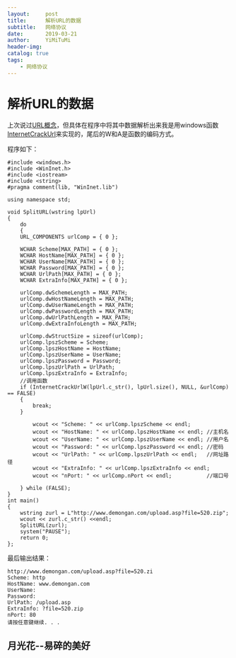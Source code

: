 ```yaml
---
layout:     post
title:      解析URL的数据
subtitle:   网络协议
date:       2019-03-21
author:     YiMiTuMi
header-img: 
catalog: true
tags:
    - 网络协议
---
```

# 解析URL的数据

上次说过[URL概念](http://yimitumi.com/2019/03/19/URL概念/)，但具体在程序中将其中数据解析出来我是用windows函数[InternetCrackUrl](https://docs.microsoft.com/en-us/windows/desktop/api/wininet/nf-wininet-internetcrackurlw)来实现的，尾后的W和A是函数的编码方式。

程序如下：

	#include <windows.h>
	#include <WinInet.h>
	#include <iostream>
	#include <string>
	#pragma comment(lib, "WinInet.lib") 

	using namespace std;

	void SplitURL(wstring lpUrl)
	{
    	do 
	    {
	    URL_COMPONENTS urlComp = { 0 };
	
	    WCHAR Scheme[MAX_PATH] = { 0 };
	    WCHAR HostName[MAX_PATH] = { 0 };
	    WCHAR UserName[MAX_PATH] = { 0 };
	    WCHAR Password[MAX_PATH] = { 0 };
	    WCHAR UrlPath[MAX_PATH] = { 0 };
	    WCHAR ExtraInfo[MAX_PATH] = { 0 };
	
	    urlComp.dwSchemeLength = MAX_PATH;
	    urlComp.dwHostNameLength = MAX_PATH;
	    urlComp.dwUserNameLength = MAX_PATH;
	    urlComp.dwPasswordLength = MAX_PATH;
	    urlComp.dwUrlPathLength = MAX_PATH;
	    urlComp.dwExtraInfoLength = MAX_PATH;
	    
	    urlComp.dwStructSize = sizeof(urlComp);
	    urlComp.lpszScheme = Scheme;
	    urlComp.lpszHostName = HostName;
	    urlComp.lpszUserName = UserName;
	    urlComp.lpszPassword = Password;
	    urlComp.lpszUrlPath = UrlPath;
	    urlComp.lpszExtraInfo = ExtraInfo;
	    //调用函数
	    if (InternetCrackUrlW(lpUrl.c_str(), lpUrl.size(), NULL, &urlComp) == FALSE)
	    {
	        break;
	    }
	      
	        wcout << "Scheme: " << urlComp.lpszScheme << endl;
	        wcout << "HostName: " << urlComp.lpszHostName << endl; //主机名
	        wcout << "UserName: " << urlComp.lpszUserName << endl; //用户名
	        wcout << "Password: " << urlComp.lpszPassword << endl; //密码
	        wcout << "UrlPath: " << urlComp.lpszUrlPath << endl;   //网址路径
	        wcout << "ExtraInfo: " << urlComp.lpszExtraInfo << endl; 
	        wcout << "nPort: " << urlComp.nPort << endl;           //端口号
	        
	    } while (FALSE);
	}
	int main()
	{
	    wstring zurl = L"http://www.demongan.com/upload.asp?file=520.zip";
	    wcout << zurl.c_str() <<endl;
	    SplitURL(zurl);
	    system("PAUSE");
	    return 0;
	};

最后输出结果：

	http://www.demongan.com/upload.asp?file=520.zi
	Scheme: http
	HostName: www.demongan.com
	UserName:
	Password:
	UrlPath: /upload.asp
	ExtraInfo: ?file=520.zip
	nPort: 80
	请按任意键继续. . .

## 月光花--易碎的美好
